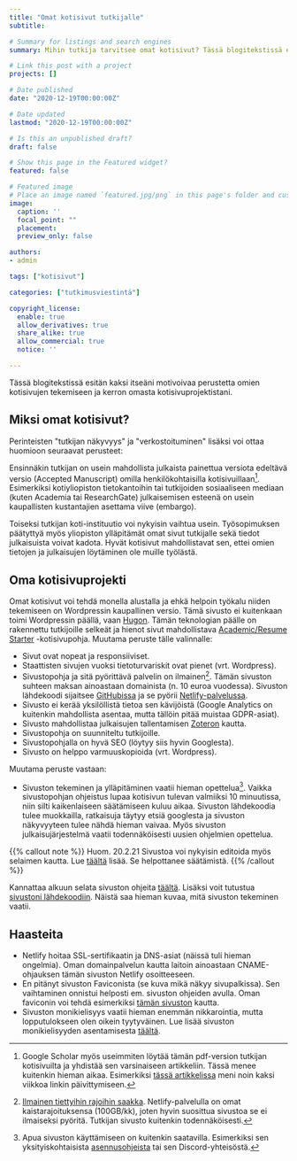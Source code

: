 ```yaml
---
title: "Omat kotisivut tutkijalle"
subtitle:

# Summary for listings and search engines
summary: Mihin tutkija tarvitsee omat kotisivut? Tässä blogitekstissä esitän siihen kaksi itseäni motivoivaa perustetta ja kerron samalla omasta kotisivuprojektistani.

# Link this post with a project
projects: []

# Date published
date: "2020-12-19T00:00:00Z"

# Date updated
lastmod: "2020-12-19T00:00:00Z"

# Is this an unpublished draft?
draft: false

# Show this page in the Featured widget?
featured: false

# Featured image
# Place an image named `featured.jpg/png` in this page's folder and customize its options here.
image:
  caption: ''
  focal_point: ""
  placement:
  preview_only: false

authors:
- admin

tags: ["kotisivut"]

categories: ["tutkimusviestintä"]

copyright_license:
  enable: true
  allow_derivatives: true
  share_alike: true
  allow_commercial: true
  notice: ''

---
```


Tässä blogitekstissä esitän kaksi itseäni motivoivaa perustetta omien kotisivujen tekemiseen ja kerron omasta kotisivuprojektistani.

## Miksi omat kotisivut?

Perinteisten "tutkijan näkyvyys" ja "verkostoituminen" lisäksi voi ottaa huomioon seuraavat perusteet: 

Ensinnäkin tutkijan on usein mahdollista julkaista painettua versiota edeltävä versio (Accepted Manuscript) omilla henkilökohtaisilla kotisivuillaan[^1]. Esimerkiksi kotiyliopiston tietokantoihin tai tutkijoiden sosiaaliseen mediaan (kuten Academia tai ResearchGate) julkaisemisen esteenä on usein kaupallisten kustantajien asettama viive (embargo).

Toiseksi tutkijan koti-instituutio voi nykyisin vaihtua usein. Työsopimuksen päätyttyä myös yliopiston ylläpitämät omat sivut tutkijalle sekä tiedot julkaisuista voivat kadota. Hyvät kotisivut mahdollistavat sen, ettei omien tietojen ja julkaisujen löytäminen ole muille työlästä.

## Oma kotisivuprojekti

Omat kotisivut voi tehdä monella alustalla ja ehkä helpoin työkalu niiden tekemiseen on Wordpressin kaupallinen versio. Tämä sivusto ei kuitenkaan toimi Wordpressin päällä, vaan [Hugon](https://gohugo.io). Tämän teknologian päälle on rakennettu tutkijoille selkeät ja hienot sivut mahdollistava [Academic/Resume Starter](https://wowchemy.com/templates/) -kotisivupohja. Muutama peruste tälle valinnalle:

- Sivut ovat nopeat ja responsiiviset.
- Staattisten sivujen vuoksi tietoturvariskit ovat pienet (vrt. Wordpress).
- Sivustopohja ja sitä pyörittävä palvelin on ilmainen[^2]. Tämän sivuston suhteen maksan ainoastaan domainista (n. 10 euroa vuodessa). Sivuston lähdekoodi sijaitsee [GitHubissa](https://github.com) ja se pyörii [Netlify-palvelussa](https://www.netlify.com).
- Sivusto ei kerää yksilöllistä tietoa sen kävijöistä (Google Analytics on kuitenkin mahdollista asentaa, mutta tällöin pitää muistaa GDPR-asiat).
- Sivusto mahdollistaa julkaisujen tallentamisen [Zoteron](https://www.zotero.org) kautta.
- Sivustopohja on suunniteltu tutkijoille.
- Sivustopohjalla on hyvä SEO (löytyy siis hyvin Googlesta).
- Sivusto on helppo varmuuskopioida (vrt. Wordpress).

Muutama peruste vastaan:

- Sivuston tekeminen ja ylläpitäminen vaatii hieman opettelua[^3]. Vaikka sivustopohjan ohjeistus lupaa kotisivun tulevan valmiiksi 10 minuutissa, niin silti kaikenlaiseen säätämiseen kuluu aikaa. Sivuston lähdekoodia tulee muokkailla, ratkaisuja täytyy etsiä googlesta ja sivuston näkyvyyteen tulee nähdä hieman vaivaa. Myös sivuston julkaisujärjestelmä vaatii todennäköisesti uusien ohjelmien opettelua.

{{% callout note %}}
Huom. 20.2.21 Sivustoa voi nykyisin editoida myös selaimen kautta. Lue [täältä](https://wowchemy.com/docs/getting-started/cms/) lisää. Se helpottanee säätämistä.
{{% /callout %}}

Kannattaa alkuun selata sivuston ohjeita [täältä](https://wowchemy.com/docs/getting-started/install/). Lisäksi voit tutustua [sivustoni lähdekoodiin](https://github.com/vesvalim/vesvalim). Näistä saa hieman kuvaa, mitä sivuston tekeminen vaatii.
## Haasteita

- Netlify hoitaa SSL-sertifikaatin ja DNS-asiat (näissä tuli hieman ongelmia). Oman domainpalvelun kautta laitoin ainoastaan CNAME-ohjauksen tämän sivuston Netlify osoitteeseen.
- En pitänyt sivuston Faviconista (se kuva mikä näkyy sivupalkissa). Sen vaihtaminen onnistui helposti em. sivuston ohjeiden avulla. Oman faviconin voi tehdä esimerkiksi [tämän sivuston](https://gauger.io/fonticon/) kautta.
- Sivuston monikielisyys vaatii hieman enemmän nikkarointia, mutta lopputulokseen olen oikein tyytyväinen. Lue lisää sivuston monikielisyyden asentamisesta [täältä](https://wowchemy.com/docs/guide/language/).

[^1]: Google Scholar myös useimmiten löytää tämän pdf-version tutkijan kotisivuilta ja yhdistää sen varsinaiseen artikkeliin. Tässä menee kuitenkin hieman aikaa. Esimerkiksi [tässä artikkelissa](https://scholar.google.com/scholar?hl=fi&as_sdt=0%2C5&q=links+between+v%C3%A4lim%C3%A4ki&btnG=) meni noin kaksi viikkoa linkin päivittymiseen.

[^2]: [Ilmainen tiettyihin rajoihin saakka](https://www.netlify.com/pricing/). Netlify-palvelulla on omat kaistarajoituksensa (100GB/kk), joten hyvin suosittua sivustoa se ei ilmaiseksi pyöritä. Tutkijan sivusto kuitenkin todennäköisesti.

[^3]: Apua sivuston käyttämiseen on kuitenkin saatavilla. Esimerkiksi sen yksityiskohtaisista [asennusohjeista](https://wowchemy.com/docs) tai sen Discord-yhteisöstä.